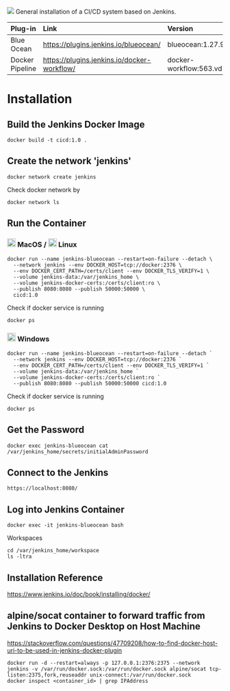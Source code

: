 <img src="https://jenkins.io/sites/default/files/jenkins_logo.png"/>
General installation of a CI/CD system based on Jenkins.

| Plug-in         | Link                                        | Version                           | Release Notes                                        |
| :-------------- | :------------------------------------------ | :-------------------------------- | :--------------------------------------------------- |
| Blue Ocean      | https://plugins.jenkins.io/blueocean/       | blueocean:1.27.9                  | https://plugins.jenkins.io/blueocean/releases/       |
| Docker Pipeline | https://plugins.jenkins.io/docker-workflow/ | docker-workflow:563.vd5d2e5c4007f | https://plugins.jenkins.io/docker-workflow/releases/ |
  
# Installation
## Build the Jenkins Docker Image
```
docker build -t cicd:1.0 .
```

## Create the network 'jenkins'
```
docker network create jenkins
```
Check docker network by
```
docker network ls
```

## Run the Container
### <img src="https://www.freepnglogos.com/uploads/apple-logo-png/file-apple-logo-black-svg-wikimedia-commons-1.png" width="20"/> MacOS / <img src="https://www.freepnglogos.com/uploads/linux-png/linux-file-tux-enhanced-svg-wikimedia-commons-9.png" width="20"/> Linux
```
docker run --name jenkins-blueocean --restart=on-failure --detach \
  --network jenkins --env DOCKER_HOST=tcp://docker:2376 \
  --env DOCKER_CERT_PATH=/certs/client --env DOCKER_TLS_VERIFY=1 \
  --volume jenkins-data:/var/jenkins_home \
  --volume jenkins-docker-certs:/certs/client:ro \
  --publish 8080:8080 --publish 50000:50000 \
  cicd:1.0
```
Check if docker service is running
```
docker ps
```

### <img src="https://www.freepnglogos.com/uploads/windows-logo-png/windows-logo-windows-symbol-meaning-history-and-evolution-4.png" width="20"/> Windows
```
docker run --name jenkins-blueocean --restart=on-failure --detach `
  --network jenkins --env DOCKER_HOST=tcp://docker:2376 `
  --env DOCKER_CERT_PATH=/certs/client --env DOCKER_TLS_VERIFY=1 `
  --volume jenkins-data:/var/jenkins_home `
  --volume jenkins-docker-certs:/certs/client:ro `
  --publish 8080:8080 --publish 50000:50000 cicd:1.0
```
Check if docker service is running
```
docker ps
```

## Get the Password
```
docker exec jenkins-blueocean cat /var/jenkins_home/secrets/initialAdminPassword
```

## Connect to the Jenkins
```
https://localhost:8080/
```

## Log into Jenkins Container
```
docker exec -it jenkins-blueocean bash
```
Workspaces
```
cd /var/jenkins_home/workspace
ls -ltra
```


## Installation Reference
https://www.jenkins.io/doc/book/installing/docker/


## alpine/socat container to forward traffic from Jenkins to Docker Desktop on Host Machine

https://stackoverflow.com/questions/47709208/how-to-find-docker-host-uri-to-be-used-in-jenkins-docker-plugin
```
docker run -d --restart=always -p 127.0.0.1:2376:2375 --network jenkins -v /var/run/docker.sock:/var/run/docker.sock alpine/socat tcp-listen:2375,fork,reuseaddr unix-connect:/var/run/docker.sock
docker inspect <container_id> | grep IPAddress
```
